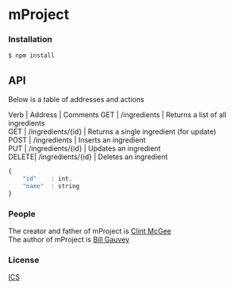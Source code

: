mProject
========

### Installation

```bash
$ npm install
```


## API
Below is a table of addresses and actions  

Verb  | Address               | Comments
GET   | /ingredients          | Returns a list of all ingredients  
GET   | /ingredients/{id}     | Returns a single ingredient (for update)  
POST  | /ingredients          | Inserts an ingredient  
PUT   | /ingredients/{id}     | Updates an ingredient  
DELETE| /ingredients/{id}     | Deletes an ingredient  

```js
{
    "id"    : int,
    "name"  : string
}
```

### People

The creator and father of mProject is [Clint McGee]()  
The author of mProject is [Bill Gauvey](https://github.com/bgauvey) 

### License

  [ICS](LICENSE)